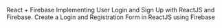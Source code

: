 React + Firebase 
Implementing User Login and Sign Up with ReactJS and Firebase. Create a Login and Registration Form in ReactJS using Firebase
